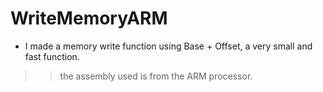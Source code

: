 # WriteMemoryARM

- I made a memory write function using Base + Offset, a very small and fast function.

>>the assembly used is from the ARM processor.
